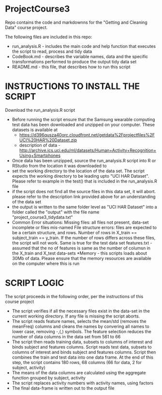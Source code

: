 ProjectCourse3
==============
Repo contains the code and markdownns for the "Getting and Cleaning Data" course project.

The following files are included in this repo:

* run_analysis.R - includes the main code and help function that executes the script to read, process and tidy data 
* CodeBook.md - describes the variable names, data and the specific transformations performed to produce the output tidy data set 
* README.md - this file, that describes how to run this script

INSTRUCTIONS TO INSTALL THE SCRIPT
==================================
Download the run_analysis.R script 

* Before running the script ensure that the Samsung wearable computing test data has been downloaded and unzipped on your computer. These datasets is available at
    * https://d396qusza40orc.cloudfront.net/getdata%2Fprojectfiles%2FUCI%20HAR%20Dataset.zip 
    * description of data - http://archive.ics.uci.edu/ml/datasets/Human+Activity+Recognition+Using+Smartphones 
* Once data has been unzipped, source the run_analysis.R script into R or RStudio from the location it was downloaded to
* set the working directory to the location of the data set. The script expects the working directory to be leading upto "UCI HAR Dataset". Please refer to example in the test() that is included in the run_analysis.R file
* if the script does not find all the source files in this data set, it will abort. please refer to the description link provided above for an understanding of the data set
* the output is written to the same folder level as "UCI HAR Dataset" into a folder called the "output" with the file name "project_course3_tidydata.txt"
* Common Error situations:
    Missing files: all files not present, data-set incomplete or files mis-named
    File structure errors: files are expected to be a certain structure, and rows. Number of rows in 
        X_train == subject_train == y_train. If the number of rows differs across these files, the script will not work.
        Same is true for the test data set
        features.txt - assumed that the no of features is same as the number of columsn in the X_train and X_test data-sets
*Memory - this scripts loads about 30Mb of data. Please ensure that the memory resources are available on the computer where this is run
    
SCRIPT LOGIC
============

The script proceeds in the following order, per the instructions of this course project
*   The script verifies if all the necessary files exist in the data-set in the current working directory. If any file is missing the script aborts.
*   The script reads feature names, selects the mean/std (removes the meanFreq) columns and cleans the names by convering all names to lower case, removing -,(,) symbols. The feature selection reduces the number of data columns in the data set from 561 to 66
*   The script then reads training data, subsets to columns of interest and binds subject and features columns. Script reads test data, subsets to columns of interest and binds subject and features columns. Script then combines the train and test data into one data frame. At the end of this step, the script contains 180 rows, 68 columns (66 for data, 2 for subject, activity)
*   The means of the data columns are calculated using the aggregate function grouped by subject, activity
*   The script replaces activity numbers with activity names, using factors
*   The final data-frame is written out to the output file